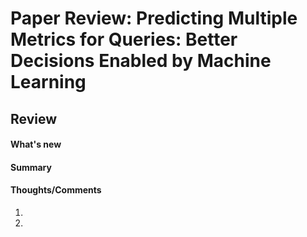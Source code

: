 # Paper Review: Predicting Multiple Metrics for Queries: Better Decisions Enabled by Machine Learning

## Review

#### What's new


#### Summary



#### Thoughts/Comments
1. 

2. 
